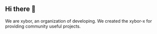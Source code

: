 ## Hi there 👋

We are xybor, an organization of developing. We created the xybor-x for providing community useful projects.
